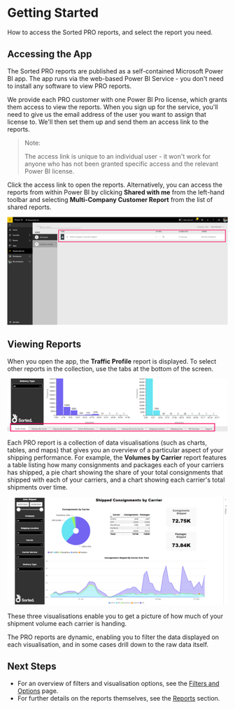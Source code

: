 # Getting Started

How to access the Sorted PRO reports, and select the report you need.

## Accessing the App

The Sorted PRO reports are published as a self-contained Microsoft Power BI app. The app runs via the web-based Power BI Service - you don't need to install any software to view PRO reports.

We provide each PRO customer with one Power BI Pro license, which grants them access to view the reports. When you sign up for the service, you'll need to give us the email address of the user you want to assign that license to. We'll then set them up and send them an access link to the reports. 

> <span class="note-header">Note:</span>
>
> The access link is unique to an individual user - it won't work for anyone who has not been granted specific access and the relevant Power BI license.

Click the access link to open the reports. Alternatively, you can access the reports from within Power BI by clicking **Shared with me** from the left-hand toolbar and selecting **Multi-Company Customer Report** from the list of shared reports.

<a href="../images/reports/shared-with-me.png" target="_blank">
  <img src="../images/reports/shared-with-me.png"/>
</a>

## Viewing Reports

When you open the app, the **Traffic Profile** report is displayed. To select other reports in the collection, use the tabs at the bottom of the screen.

<a href="../images/reports/toolbar.png" target="_blank">
  <img src="../images/reports/toolbar.png"/>
</a>

Each PRO report is a collection of data visualisations (such as charts, tables, and maps) that gives you an overview of a particular aspect of your shipping performance. For example, the **Volumes by Carrier** report features a table listing how many consignments and packages each of your carriers has shipped, a pie chart showing the share of your total consignments that shipped with each of your carriers, and a chart showing each carrier's total shipments over time. 

<a href="../images/reports/by-carrier.png" target="_blank">
  <img src="../images/reports/by-carrier.png"/>
</a>

These three visualisations enable you to get a picture of how much of your shipment volume each carrier is handing.

The PRO reports are dynamic, enabling you to filter the data displayed on each visualisation, and in some cases drill down to the raw data itself.

## Next Steps

* For an overview of filters and visualisation options, see the [Filters and Options](filters-options.md) page.
* For further details on the reports themselves, see the [Reports](reports.md) section.